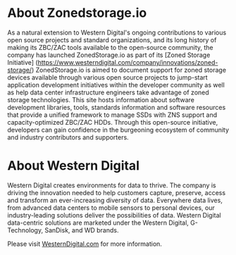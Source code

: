 # About Zonedstorage.io

As a natural extension to Western Digital's ongoing contributions
to various open source projects and standard organizations, and its
long history of making its ZBC/ZAC tools available to the
open-source community, the company has launched ZonedStorage.io as
part of its [Zoned Storage Initiative]
(https://www.westerndigital.com/company/innovations/zoned-storage/)
ZonedStorage.io is aimed to document support for zoned storage
devices available through various open source projects to
jump-start application development initiatives within the developer
community as well as help data center infrastructure engineers take
advantage of zoned storage technologies. This site hosts
information about software development libraries, tools, standards
information and software resources that provide a unified framework
to manage SSDs with ZNS support and capacity-optimized ZBC/ZAC
HDDs. Through this open-source initiative, developers can gain
confidence in the burgeoning ecosystem of community and industry
contributors and supporters.

# About Western Digital

Western Digital creates environments for data to thrive. The
company is driving the innovation needed to help customers capture,
preserve, access and transform an ever-increasing diversity of
data. Everywhere data lives, from advanced data centers to mobile
sensors to personal devices, our industry-leading solutions deliver
the possibilities of data. Western Digital data-centric solutions
are marketed under the Western Digital, G-Technology, SanDisk, and
WD brands.

Please visit [WesternDigital.com](https://www.westerndigital.com) for
more information.
